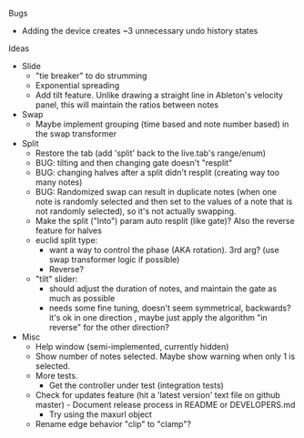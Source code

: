 Bugs
- Adding the device creates ~3 unnecessary undo history states

Ideas
- Slide
  - "tie breaker" to do strumming
  - Exponential spreading
  - Add tilt feature. Unlike drawing a straight line in Ableton's velocity panel, this will maintain the ratios between notes
- Swap
  - Maybe implement grouping (time based and note number based) in the swap transformer
- Split
  - Restore the tab (add 'split' back to the live.tab's range/enum)
  - BUG: tilting and then changing gate doesn't "resplit"
  - BUG: changing halves after a split didn't resplit (creating way too many notes)
  - BUG: Randomized swap can result in duplicate notes (when one note is randomly selected and then set to the values of a note that is not randomly selected), so it's not actually swapping.
  - Make the split ("Into") param auto resplit (like gate)? Also the reverse feature for halves
  - euclid split type:
    - want a way to control the phase (AKA rotation). 3rd arg? (use swap transformer logic if possible)
    - Reverse?
  - "tilt" slider:
    - should adjust the duration of notes, and maintain the gate as much as possible
    - needs some fine tuning, doesn't seem symmetrical, backwards? it's ok in one direction ,
      maybe just apply the algorithm "in reverse" for the other direction?
- Misc
  - Help window (semi-implemented, currently hidden)
  - Show number of notes selected. Maybe show warning when only 1 is selected.
  - More tests.
    - Get the controller under test (integration tests)
  - Check for updates feature (hit a 'latest version' text file on github master) - Document release process in README or DEVELOPERS.md
    - Try using the maxurl object
  - Rename edge behavior "clip" to "clamp"?
